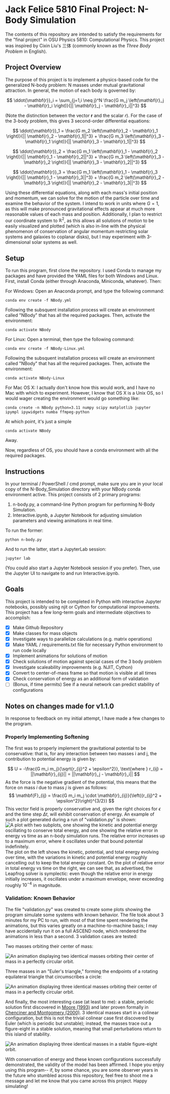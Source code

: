 # Jack Felice 5810 Final Project: N-Body Simulation

The contents of this repository are intended to satisfy the requirements for the "final project" in OSU Physics 5810: Computational Physics.  This project was inspired by Cixin Liu's 三体 (commonly known as the *Three Body Problem* in English).

## Project Overview

The purpose of this project is to implement a physics-based code for the generalized N-body problem: N masses under mutual gravitational attraction.  In general, the motion of each body is governed by:

$$ 
\ddot{\mathbf{r}}_i = \sum_{j=1,i \neq j}^N \frac{G m_j \left(\mathbf{r}_j - \mathbf{r}_i \right)}{|| \mathbf{r}_j - \mathbf{r}_i||^3}
$$

(Note the distinction between the vector $\mathbf{r}$ and the scalar $r$).  For the case of the 3-body problem, this gives 3 second-order differential equations:

$$
\ddot{\mathbf{r}}_1 = \frac{G m_2 \left(\mathbf{r}_2 - \mathbf{r}_1 \right)}{|| \mathbf{r}_2 - \mathbf{r}_1||^3} + \frac{G m_3 \left(\mathbf{r}_3 - \mathbf{r}_1 \right)}{|| \mathbf{r}_3 - \mathbf{r}_1||^3}
$$

$$
\ddot{\mathbf{r}}_2 = \frac{G m_1 \left(\mathbf{r}_1 - \mathbf{r}_2 \right)}{|| \mathbf{r}_1 - \mathbf{r}_2||^3} + \frac{G m_3 \left(\mathbf{r}_3 - \mathbf{r}_2 \right)}{|| \mathbf{r}_3 - \mathbf{r}_2||^3}
$$

$$
\ddot{\mathbf{r}}_3 = \frac{G m_1 \left(\mathbf{r}_1 - \mathbf{r}_3 \right)}{|| \mathbf{r}_1 - \mathbf{r}_3||^3} + \frac{G m_2 \left(\mathbf{r}_2 - \mathbf{r}_3 \right)}{|| \mathbf{r}_2 - \mathbf{r}_3||^3}
$$

Using these differential equations, along with each mass's initial position and momentum, we can solve for the motion of the particle over time and examine the behavior of the system.  I intend to work in units where $G=1$, as this will make pronounced gravitational effects appear at much more reasonable values of each mass and position. Additionally, I plan to restrict our coordinate system to $\mathbb{R}^2$, as this allows all solutions of motion to be easily visualized and plotted (which is also in-line with the physical phenomenon of conservation of angular momentum restricting solar systems and galaxies to coplanar disks), but I may experiment with 3-dimensional solar systems as well.  

## Setup

To run this program, first clone the repository.  I used Conda to manage my packages and have provided the YAML files for both Windows and Linux.  First, install Conda (either through Anaconda, Miniconda, whatever).  Then:

For Windows:
Open an Anaconda prompt, and type the following command:
```
conda env create -f NBody.yml
```
Following the subsquent installation process will create an environment called "NBody" that has all the required packages.  Then, activate the environment:
```
conda activate NBody
```

For Linux:
Open a terminal, then type the following command:
```
conda env create -f NBody-Linux.yml
```
Following the subsquent installation process will create an environment called "NBody" that has all the required packages.  Then, activate the environment:
```
conda activate NBody-Linux
```

For Mac OS X:
I actually don't know how this would work, and I have no Mac with which to experiment.  However, I know that OS X is a Unix OS, so I would wager creating the environment would go something like:
```
conda create -n NBody python=3.11 numpy scipy matplotlib jupyter ipympl ipywidgets numba ffmpeg-python
```
At which point, it's just a simple 
```
conda activate NBody
```
Away.

Now, regardless of OS, you should have a conda environment with all the required packages.

## Instructions

In your terminal / PowerShell / cmd prompt, make sure you are in your local copy of the N-Body_Simulation directory with your NBody conda environment active.  This project consists of 2 primary programs:

1. n-body.py, a command-line Python program for performing N-Body Simulation.
2. Interactive.ipynb, a Jupyter Notebook for adjusting simulation parameters and viewing animations in real time.

To run the former:
```
python n-body.py
```
And to run the latter, start a JupyterLab session:
```
jupyter lab
```
(You could also start a Jupyter Notebook session if you prefer).  Then, use the Jupyter UI to navigate to and run Interactive.ipynb.

## Goals
This project is intended to be completed in Python with interactive Jupyter notebooks, possibly using njit or Cython for computational improvements.  This project has a few long-term goals and intermediate objectives to accomplish:

- [x] Make Github Repository
- [x] Make classes for mass objects
- [X] Investigate ways to parallelize calculations (e.g. matrix operations)
- [X] Make YAML / requirements.txt file for necessary Python environment to run code locally
- [x] Implement animations for solutions of motion
- [x] Check solutions of motion against special cases of the 3 body problem
- [X] Investigate scaleability improvements (e.g. NJIT, Cython)
- [X] Convert to center-of-mass frame so that motion is visible at all times
- [X] Check conservation of energy as an additional form of validation
- [ ] (Bonus, if time permits) See if a neural network can predict stability of configurations

## Notes on changes made for v1.1.0
In response to feedback on my initial attempt, I have made a few changes to the program.  

### Properly Implementing Softening
The first was to properly implement the gravitational potential to be conservative: that is, for any interaction between two masses i and j, the contribution to potential energy is given by:

$$
U = -\frac{G m_i m_j}{\sqrt{r_{ij}^2 + \epsilon^2}}, \text{where } r_{ij} = ||\mathbf{r}_{ij}|| = ||\mathbf{r}_j - \mathbf{r}_i||
$$
As the force is the negative gradient of the potential, this means that the force on mass $i$ due to mass $j$ is given as follows:
$$
\mathbf{F}_{ij} = \frac{G m_i m_j \cdot \mathbf{r}_{ij}}{\left({r_{ij}^2 + \epsilon^2}\right)^{3/2}}
$$
This vector field is properly conservative and, given the right choices for $\epsilon$ and the time step $\Delta t$, will exhibit conservation of energy.  An example of such a plot generated during a run of "validation.py" is shown:
![A plot with two subplots, one showing the kinetic and potential energy oscillating to conserve total energy, and one showing the relative error in energy vs time as an n-body simulation runs.  The relative error increases up to a maximum error, where it oscillates under that bound potential indefinitely.](/Figures/energy.png?raw=true "Energy Error Plot")
The plot on the left shows the kinetic, potential, and total energy evolving over time, with the variations in kinetic and potential energy roughly cancelling out to keep the total energy constant.  On the plot of relative error in total energy vs time on the right, we can see that, as advertised, the Leapfrog solver is symplectic: even though the relative error in energy initially increases, it oscillates under a maximum envelope, never exceeding roughly $10^{-4}$ in magnitude.  

### Validation: Known Behavior

The file "validation.py" was created to create some plots showing the program simulate some systems with known behavior.  The file took about 3 minutes for my PC to run, with most of that time spent rendering the animations, but this varies greatly on a machine-to-machine basis; I may have accidentally run it on a full ASCEND node, which rendered the animations in less than a second.  3 validation cases are tested:

Two masses orbiting their center of mass:

![An animation displaying two identical masses orbiting their center of mass in a perfectly circular orbit.](/Figures/two_body.gif?raw=true "Two Masses in Circular Orbit")

Three masses in an "Euler's triangle," forming the endpoints of a rotating equilateral triangle that circumscribes a circle:

![An animation displaying three identical masses orbiting their center of mass in a perfectly circular orbit.](/Figures/euler.gif?raw=true "Three Masses in Circular Orbit")

And finally, the most interesting case (at least to me): a stable, periodic solution first discovered in [Moore (1993)](https://journals.aps.org/prl/abstract/10.1103/PhysRevLett.70.3675) and later proven formally in [Chenciner and Montgomery (2000)](https://arxiv.org/abs/math/0011268).  3 identical masses start in a colinear configuration, but this is not the trivial colinear case first discovered by Euler (which is periodic but unstable); instead, the masses trace out a figure-eight in a stable solution, meaning that small perturbations return to this island of stability.

![An animation displaying three identical masses in a stable figure-eight orbit.](/Figures/figure_eight.gif?raw=true "Three Masses in a Figure-Eight Orbit")

With conservation of energy and these known configurations successfully demonstrated, the validity of the model has been affirmed.  I hope you enjoy using this program-- if, by some chance, you are some observer years in the future who stumbled across this repository, feel free to shoot me a message and let me know that you came across this project.  Happy simulating!